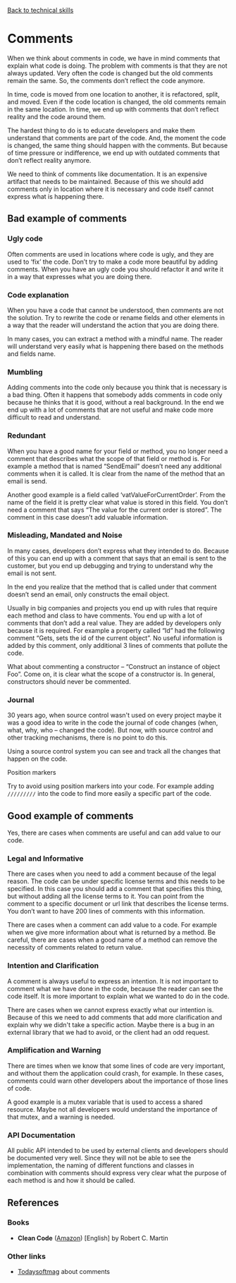 [Back to technical skills](../technical-skills)

# Comments

When we think about comments in code, we have in mind comments that explain what code is doing. The problem with comments is that they are not always updated. Very often the code is changed but the old comments remain the same. So, the comments don’t reflect the code anymore.

In time, code is moved from one location to another, it is refactored, split, and moved. Even if the code location is changed, the old comments remain in the same location. In time, we end up with comments that don’t reflect reality and the code around them.

The hardest thing to do is to educate developers and make them understand that comments are part of the code. And, the moment the code is changed, the same thing should happen with the comments. But because of time pressure or indifference, we end up with outdated comments that don’t reflect reality anymore.

We need to think of comments like documentation. It is an expensive artifact that needs to be maintained. Because of this we should add comments only in location where it is necessary and code itself cannot express what is happening there.

## Bad example of comments

### Ugly code
Often comments are used in locations where code is ugly, and they are used to ‘fix’ the code. Don’t try to make a code more beautiful by adding comments. When you have an ugly code you should refactor it and write it in a way that expresses what you are doing there.

### Code explanation
When you have a code that cannot be understood, then comments are not the solution. Try to rewrite the code or rename fields and other elements in a way that the reader will understand the action that you are doing there.

In many cases, you can extract a method with a mindful name. The reader will understand very easily what is happening there based on the methods and fields name.

### Mumbling
Adding comments into the code only because you think that is necessary is a bad thing. Often it happens that somebody adds comments in code only because he thinks that it is good, without a real background. In the end we end up with a lot of comments that are not useful and make code more difficult to read and understand.

### Redundant
When you have a good name for your field or method, you no longer need a comment that describes what the scope of that field or method is. For example a method that is named “SendEmail” doesn’t need any additional comments when it is called. It is clear from the name of the method that an email is send.

Another good example is a field called ‘vatValueForCurrentOrder’. From the name of the field it is pretty clear what value is stored in this field. You don’t need a comment that says “The value for the current order is stored”. The comment in this case doesn’t add valuable information.

### Misleading, Mandated and Noise
In many cases, developers don’t express what they intended to do. Because of this you can end up with a comment that says that an email is sent to the customer, but you end up debugging and trying to understand why the email is not sent.

In the end you realize that the method that is called under that comment doesn’t send an email, only constructs the email object.

Usually in big companies and projects you end up with rules that require each method and class to have comments. You end up with a lot of comments that don’t add a real value. They are added by developers only because it is required. For example a property called “Id” had the following comment “Gets, sets the id of the current object”. No useful information is added by this comment, only additional 3 lines of comments that pollute the code.

What about commenting a constructor – “Construct an instance of object Foo”. Come on, it is clear what the scope of a constructor is. In general, constructors should never be commented.

### Journal
30 years ago, when source control wasn't used on every project maybe it was a good idea to write in the code the journal of code changes (when, what, why, who – changed the code). But now, with source control and other tracking mechanisms, there is no point to do this.

Using a source control system you can see and track all the changes that happen on the code.

Position markers

Try to avoid using position markers into your code. For example adding `/////////` into the code to find more easily a specific part of the code.

## Good example of comments

Yes, there are cases when comments are useful and can add value to our code.

### Legal and Informative
There are cases when you need to add a comment because of the legal reason. The code can be under specific license terms and this needs to be specified. In this case you should add a comment that specifies this thing, but without adding all the license terms to it. You can point from the comment to a specific document or url link that describes the license terms. You don’t want to have 200 lines of comments with this information.

There are cases when a comment can add value to a code. For example when we give more information about what is returned by a method. Be careful, there are cases when a good name of a method can remove the necessity of comments related to return value.

###  Intention and Clarification
A comment is always useful to express an intention. It is not important to comment what we have done in the code, because the reader can see the code itself. It is more important to explain what we wanted to do in the code.

There are cases when we cannot express exactly what our intention is. Because of this we need to add comments that add more clarification and explain why we didn't take a specific action. Maybe there is a bug in an external library that we had to avoid, or the client had an odd request.

### Amplification and Warning
There are times when we know that some lines of code are very important, and without them the application could crash, for example. In these cases, comments could warn other developers about the importance of those lines of code.

A good example is a mutex variable that is used to access a shared resource. Maybe not all developers would understand the importance of that mutex, and a warning is needed.

### API Documentation
All public API intended to be used by external clients and developers should be documented very well. Since they will not be able to see the implementation, the naming of different functions and classes in combination with comments should express very clear what the purpose of each method is and how it should be called.

## References

### Books

* **Clean Code** ([Amazon](https://www.amazon.de/-/en/dp/0132350882/)) [English] by Robert C. Martin

### Other links

 * [Todaysoftmag](https://www.todaysoftmag.com/article/1120/clean-code-comments-and-formatting) about comments
